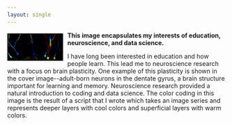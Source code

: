 ```yaml
---
layout: single
---
```


<img src="/assets/BL,CMZ_DGcolorCodedRep_B_forBlog.jpg" alt="BL,CMZ" align="left" width="25%" style="float: left; margin: 4px 10px 0px 0px; border: 1px solid #000000;"> **This image encapsulates my interests of education, neuroscience, and data science.**

I have long been interested in education and how people learn. This lead me to neuroscience research with a focus on brain plasticity. One example of this plasticity is shown in the cover image--adult-born neurons in the dentate gyrus, a brain structure important for learning and memory. Neuroscience research provided a natural introduction to coding and data science. The color coding in this image is the result of a script that I wrote which takes an image series and represents deeper layers with cool colors and superficial layers with warm colors.
